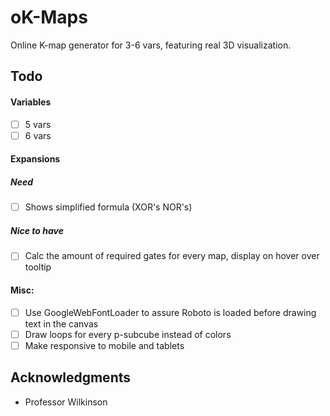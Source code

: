 # oK-Maps

Online K-map generator for 3-6 vars, featuring real 3D visualization.

## Todo
#### Variables
- [ ] 5 vars
- [ ] 6 vars

#### Expansions
##### Need
- [ ] Shows simplified formula (XOR's NOR's)

##### Nice to have
- [ ] Calc the amount of required gates for every map, display on hover over tooltip

#### Misc:
- [ ] Use GoogleWebFontLoader to assure Roboto is loaded before drawing text in the canvas
- [ ] Draw loops for every p-subcube instead of colors
- [ ] Make responsive to mobile and tablets

<!--## License

This project is licensed under the MIT License - see the [LICENSE.md](LICENSE.md) file for details-->

## Acknowledgments
* Professor Wilkinson
